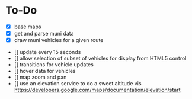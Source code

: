 # To-Do

- [x] base maps
- [x] get and parse muni data
- [x] draw muni vehicles for a given route
- [] update every 15 seconds
- [] allow selection of subset of vehicles for display from HTML5 control
- [] transitions for vehicle updates
- [] hover data for vehicles
- [] map zoom and pan
- [] use an elevation service to do a sweet altitude vis 
    https://developers.google.com/maps/documentation/elevation/start 